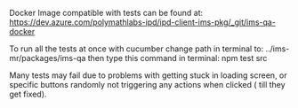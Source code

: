 Docker Image compatible with tests can be found at: https://dev.azure.com/polymathlabs-ipd/ipd-client-ims-pkg/_git/ims-qa-docker

To run all the tests at once with cucumber change path in terminal to: ../ims-mr/packages/ims-qa
then type this command in terminal: npm test src

Many tests may fail due to problems with getting stuck in loading screen, or specific buttons randomly not triggering any actions when clicked ( till they get fixed).
